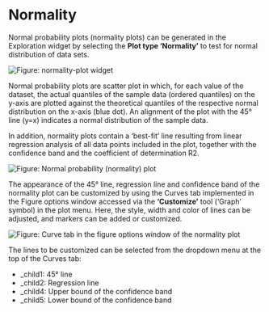# Normality

Normal probability plots (normality plots) can be generated in the Exploration widget by selecting the **Plot type ‘Normality’** to test for normal distribution of data sets.

![Figure: normality-plot widget](normality-plot-selector.png)

Normal probability plots are scatter plot in which, for each value of the dataset, the actual quantiles of the sample data (ordered quantiles) on the y-axis are plotted against the theoretical quantiles of the respective normal distribution on the x-axis (blue dot). An alignment of the plot with the 45° line (y=x) indicates a normal distribution of the sample data.

In addition, normality plots contain a ‘best-fit’ line resulting from linear regression analysis of all data points included in the plot, together with the confidence band and the coefficient of determination R2.

![Figure: Normal probability (normality) plot](qq-plot.png)

The appearance of the 45° line, regression line and confidence band of the normality plot can be customized by using the Curves tab implemented in the Figure options window accessed via the **‘Customize’** tool (‘Graph’ symbol) in the plot menu. Here, the style, width and color of lines can be adjusted, and markers can be added or customized.

![Figure: Curve tab in the figure options window of the normality plot](plot-customization-2.png)

The lines to be customized can be selected from the dropdown menu at the top of the Curves tab:
- _child1: 45° line
- _child2: Regression line
- _child4: Upper bound of the confidence band
- _child5: Lower bound of the confidence band
